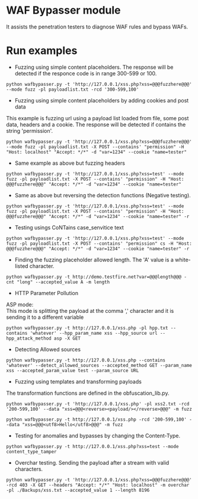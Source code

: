 # WAF Bypasser module

It assists the penetration testers to diagnose WAF rules and bypass WAFs.

# Run examples

+ Fuzzing using simple content placeholders. The response will be detected if the responce code is in range 300-599 or 100.

```sh-session
python wafbypasser.py -t 'http://127.0.0.1/xss.php?xss=@@@fuzzhere@@@' --mode fuzz -pl payloadlist.txt -rcd '300-599,100'
```
+ Fuzzing using simple content placeholders by adding cookies and post data

This example is fuzzing url using a payload list loaded from file, some post data, headers and a cookie. The response will be detected if contains the string 'permission'.

```sh-session
python wafbypasser.py -t 'http://127.0.0.1/xss.php?xss=@@@fuzzhere@@@' --mode fuzz -pl payloadlist.txt -X POST --contains' "permission" -H "Host: localhost" "Accept: */*" -d "var=1234" --cookie "name=tester"
```

+ Same example as above but fuzzing headers

```sh-session
python wafbypasser.py -t 'http://127.0.0.1/xss.php?xss=test' --mode fuzz -pl payloadlist.txt -X POST --contains' "permission" -H "Host: @@@fuzzhere@@@" "Accept: */*" -d "var=1234" --cookie "name=tester"
```
+ Same as above but reversing the detection functions (Negative testing).

```sh-session
python wafbypasser.py -t 'http://127.0.0.1/xss.php?xss=test' --mode fuzz -pl payloadlist.txt -X POST --contains' "permission" -H "Host: @@@fuzzhere@@@" "Accept: */*" -d "var=1234" --cookie "name=tester" -r
```

+ Testing usings CoNTains case_senvitice text

```sh-session
python wafbypasser.py -t 'http://127.0.0.1/xss.php?xss=test' --mode fuzz -pl payloadlist.txt -X POST --contains' "permission" cs -H "Host: @@@fuzzhere@@@" "Accept: */*" -d "var=1234" --cookie "name=tester" -r
```

+ Finding the fuzzing placeholder allowed length. The 'A' value is a white-listed character.

```sh-session
python wafbypasser.py -t http://demo.testfire.net?var=@@@length@@@ -cnt "long" --accepted_value A -m length
```

+ HTTP Parameter Pollution

ASP mode:  
This mode is splitting the payload at the comma ',' character and it is sending
it to a different variable

```sh-session
python wafbypasser.py -t http://127.0.0.1/xss.php -pl hpp.txt --contains 'whatever' --hpp_param_name xss --hpp_source url --hpp_attack_method asp -X GET
```

+ Detecting Allowed sources

```sh-session
python wafbypasser.py -t http://127.0.0.1/xss.php --contains 'whatever' --detect_allowed_sources --accepted_method GET --param_name xss --accepted_param_value test --param_source URL
```

+ Fuzzing using templates and transforming payloads

The transformation functions are defined in the obfuscation_lib.py.

```sh-session
python wafbypasser.py -t 'http://127.0.0.1/xss.php' -pl xss2.txt -rcd '200-599,100' --data "xss=@@@<reverse><payload/></reverse>@@@" -m fuzz
```

```sh-session
python wafbypasser.py -t http://127.0.0.1/xss.php -rcd '200-599,100' --data "xss=@@@<utf8>Hello</utf8>@@@" -m fuzz
```

+ Testing for anomalies and bypasses by changing the Content-Type. 

```sh-session
python wafbypasser.py -t http://127.0.0.1/xss.php?xss=test --mode content_type_tamper
```

+ Overchar testing. Sending the payload after a stream with valid characters.
```
python wafbypasser.py -t 'http://127.0.0.1/xss.php?xss=@@@fuzzhere@@@' -rcd 403 -X GET --headers "Accept: */*" "Host: localhost" -m overchar -pl ./Backups/xss.txt --accepted_value 1 --length 8196
```